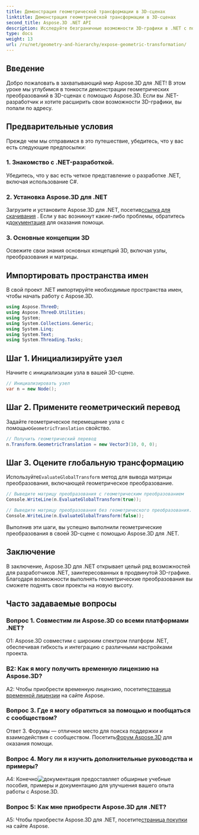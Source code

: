 ```yaml
---
title: Демонстрация геометрической трансформации в 3D-сценах
linktitle: Демонстрация геометрической трансформации в 3D-сценах
second_title: Aspose.3D .NET API
description: Исследуйте безграничные возможности 3D-графики в .NET с помощью Aspose.3D. Откройте для себя геометрические преобразования без особых усилий.
type: docs
weight: 13
url: /ru/net/geometry-and-hierarchy/expose-geometric-transformation/
---
```

## Введение

Добро пожаловать в захватывающий мир Aspose.3D для .NET! В этом уроке мы углубимся в тонкости демонстрации геометрических преобразований в 3D-сценах с помощью Aspose.3D. Если вы .NET-разработчик и хотите расширить свои возможности 3D-графики, вы попали по адресу.

## Предварительные условия

Прежде чем мы отправимся в это путешествие, убедитесь, что у вас есть следующие предпосылки:

### 1. Знакомство с .NET-разработкой.

Убедитесь, что у вас есть четкое представление о разработке .NET, включая использование C#.

### 2. Установка Aspose.3D для .NET

 Загрузите и установите Aspose.3D для .NET, посетив[ссылка для скачивания](https://releases.aspose.com/3d/net/) . Если у вас возникнут какие-либо проблемы, обратитесь к[документация](https://reference.aspose.com/3d/net/) для оказания помощи.

### 3. Основные концепции 3D

Освежите свои знания основных концепций 3D, включая узлы, преобразования и матрицы.

## Импортировать пространства имен

В свой проект .NET импортируйте необходимые пространства имен, чтобы начать работу с Aspose.3D.

```csharp
using Aspose.ThreeD;
using Aspose.ThreeD.Utilities;
using System;
using System.Collections.Generic;
using System.Linq;
using System.Text;
using System.Threading.Tasks;
```

## Шаг 1. Инициализируйте узел

Начните с инициализации узла в вашей 3D-сцене.

```csharp
// Инициализировать узел
var n = new Node();
```

## Шаг 2. Примените геометрический перевод

 Задайте геометрическое перемещение узла с помощью`GeometricTranslation` свойство.

```csharp
// Получить геометрический перевод
n.Transform.GeometricTranslation = new Vector3(10, 0, 0);
```

## Шаг 3. Оцените глобальную трансформацию

 Используйте`EvaluateGlobalTransform` метод для вывода матрицы преобразования, включающей геометрическое преобразование.

```csharp
// Выведите матрицу преобразования с геометрическим преобразованием
Console.WriteLine(n.EvaluateGlobalTransform(true));

// Выведите матрицу преобразования без геометрического преобразования.
Console.WriteLine(n.EvaluateGlobalTransform(false));
```

Выполнив эти шаги, вы успешно выполнили геометрические преобразования в своей 3D-сцене с помощью Aspose.3D для .NET.

## Заключение

В заключение, Aspose.3D для .NET открывает целый ряд возможностей для разработчиков .NET, заинтересованных в продвинутой 3D-графике. Благодаря возможности выполнять геометрические преобразования вы сможете поднять свои проекты на новую высоту.

## Часто задаваемые вопросы

### Вопрос 1. Совместим ли Aspose.3D со всеми платформами .NET?

О1: Aspose.3D совместим с широким спектром платформ .NET, обеспечивая гибкость и интеграцию с различными настройками проекта.

### В2: Как я могу получить временную лицензию на Aspose.3D?

 A2: Чтобы приобрести временную лицензию, посетите[страница временной лицензии](https://purchase.aspose.com/temporary-license/) на сайте Aspose.

### Вопрос 3. Где я могу обратиться за помощью и пообщаться с сообществом?

 Ответ 3. Форумы — отличное место для поиска поддержки и взаимодействия с сообществом. Посетить[Форум Aspose.3D](https://forum.aspose.com/c/3d/18) для оказания помощи.

### Вопрос 4. Могу ли я изучить дополнительные руководства и примеры?

 А4: Конечно![документация](https://reference.aspose.com/3d/net/) предоставляет обширные учебные пособия, примеры и документацию для улучшения вашего опыта работы с Aspose.3D.

### Вопрос 5: Как мне приобрести Aspose.3D для .NET?

 A5: Чтобы приобрести Aspose.3D для .NET, посетите[страница покупки](https://purchase.aspose.com/buy) на сайте Aspose.